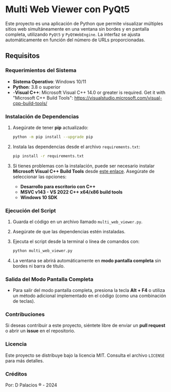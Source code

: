 
# Multi Web Viewer con PyQt5

Este proyecto es una aplicación de Python que permite visualizar múltiples sitios web simultáneamente en una ventana sin bordes y en pantalla completa, utilizando `PyQt5` y `PyQtWebEngine`. La interfaz se ajusta automáticamente en función del número de URLs proporcionadas.

## Requisitos

### Requerimientos del Sistema
- **Sistema Operativo**: Windows 10/11
- **Python**: 3.8 o superior
- -**Visual C++**: Microsoft Visual C++ 14.0 or greater is required. Get it with "Microsoft C++ Build Tools": https://visualstudio.microsoft.com/visual-cpp-build-tools/

### Instalación de Dependencias

1. Asegúrate de tener **pip** actualizado:
   ```bash
   python -m pip install --upgrade pip
   ```

2. Instala las dependencias desde el archivo `requirements.txt`:
   ```bash
   pip install -r requirements.txt
   ```

3. Si tienes problemas con la instalación, puede ser necesario instalar **Microsoft Visual C++ Build Tools** desde [este enlace](https://visualstudio.microsoft.com/visual-cpp-build-tools/). Asegúrate de seleccionar las opciones:
   - **Desarrollo para escritorio con C++**
   - **MSVC v143 - VS 2022 C++ x64/x86 build tools**
   - **Windows 10 SDK**

### Ejecución del Script

1. Guarda el código en un archivo llamado `multi_web_viewer.py`.
2. Asegúrate de que las dependencias estén instaladas.
3. Ejecuta el script desde la terminal o línea de comandos con:
   ```bash
   python multi_web_viewer.py
   ```

4. La ventana se abrirá automáticamente en **modo pantalla completa** sin bordes ni barra de título.

### Salida del Modo Pantalla Completa

- Para salir del modo pantalla completa, presiona la tecla **Alt + F4** o utiliza un método adicional implementado en el código (como una combinación de teclas).

### Contribuciones

Si deseas contribuir a este proyecto, siéntete libre de enviar un **pull request** o abrir un **issue** en el repositorio.

### Licencia

Este proyecto se distribuye bajo la licencia MIT. Consulta el archivo `LICENSE` para más detalles.

### Créditos

Por: D Palacios ® - 2024
